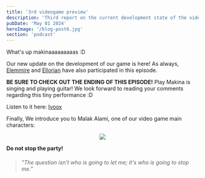 ```yaml
---
title: '3rd videogame preview'
description: 'Third report on the current development state of the video game.'
pubDate: 'May 01 2024'
heroImage: '/blog-post6.jpg'
section: 'podcast'
---
```


What's up makinaaaaaaaaas :D

Our new update on the development of our game is here! As always, <a href="https://www.instagram.com/elemmire1988?utm_source=qr&igsh=MWgwcm84ZmxwaDVmYQ%3D%3D" target="_blank">Elemmire</a> and <a href="https://ellorian.es" target="_blank">Ellorian</a> have also participated in this episode.

**BE SURE TO CHECK OUT THE ENDING OF THIS EPISODE!** Play Makina is singing and playing guitar! We look forward to reading your comments regarding this tiny performance :D

Listen to it here:
<a href="https://www.ivoox.com/informe-videojuego-3-audios-mp3_rf_128478268_1.html" target="_blank">Ivoox</a>

Finally, We introduce you to Malak Alami, one of our video game main characters:

<p align="center">
    <img src="https://www.playmakina.com/blog-post6-malak_alami.png" />
</p>

**Do not stop the party!**

> ###### "The question isn't who is going to let me; it's who is going to stop me."

